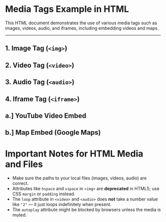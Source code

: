 # Media Tags Example in HTML

This HTML document demonstrates the use of various media tags such as images, videos, audio, and iframes, including embedding videos and maps.

---

## 1. Image Tag (`<img>`)
## 2. Video Tag (`<video>`)
## 3. Audio Tag (`<audio>`) 
## 4. Iframe Tag (`<iframe>`)
##  a.] YouTube Video Embed
##  b.] Map Embed (Google Maps)


# Important Notes for HTML Media and Files

- Make sure the paths to your local files (images, videos, audio) are correct.
- Attributes like `hspace` and `vspace` in `<img>` are **deprecated** in HTML5; use CSS `margin` or `padding` instead.
- The `loop` attribute in `<video>` and `<audio>` does **not** take a number value like `"2"` — it just loops indefinitely when present.
- The `autoplay` attribute might be blocked by browsers unless the media is muted.


